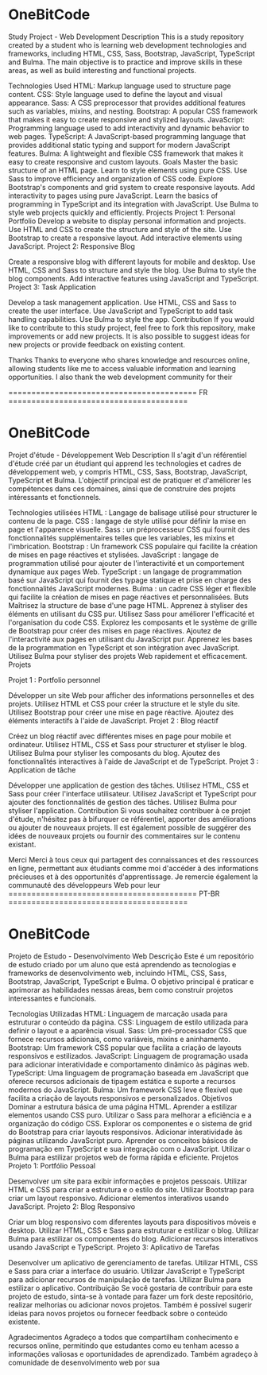# OneBitCode
Study Project - Web Development
Description
This is a study repository created by a student who is learning web development
technologies and frameworks,
including HTML, CSS, Sass, Bootstrap, JavaScript, TypeScript and Bulma.
The main objective is to practice and improve skills in these areas,
as well as build interesting and functional projects.

Technologies Used
HTML: Markup language used to structure page content.
CSS: Style language used to define the layout and visual appearance.
Sass: A CSS preprocessor that provides additional features such as variables, mixins, and nesting.
Bootstrap: A popular CSS framework that makes it easy to create responsive and stylized layouts.
JavaScript: Programming language used to add interactivity and dynamic behavior to web pages.
TypeScript: A JavaScript-based programming language that provides additional
static typing and support for modern JavaScript features.
Bulma: A lightweight and flexible CSS framework that makes it easy to create 
responsive and custom layouts.
Goals
Master the basic structure of an HTML page.
Learn to style elements using pure CSS.
Use Sass to improve efficiency and organization of CSS code.
Explore Bootstrap's components and grid system to create responsive layouts.
Add interactivity to pages using pure JavaScript.
Learn the basics of programming in TypeScript and its integration with JavaScript.
Use Bulma to style web projects quickly and efficiently.
Projects
Project 1: Personal Portfolio
Develop a website to display personal information and projects.
Use HTML and CSS to create the structure and style of the site.
Use Bootstrap to create a responsive layout.
Add interactive elements using JavaScript.
Project 2: Responsive Blog

Create a responsive blog with different layouts for mobile and desktop.
Use HTML, CSS and Sass to structure and style the blog.
Use Bulma to style the blog components.
Add interactive features using JavaScript and TypeScript.
Project 3: Task Application

Develop a task management application.
Use HTML, CSS and Sass to create the user interface.
Use JavaScript and TypeScript to add task handling capabilities.
Use Bulma to style the app.
Contribution
If you would like to contribute to this study project, feel free to fork this repository,
make improvements or add new projects. It is also possible to suggest ideas for new projects or
provide feedback on existing content.

Thanks
Thanks to everyone who shares knowledge and resources online,
allowing students like me to access valuable information and learning opportunities.
I also thank the web development community for their

========================================= FR =======================================
# OneBitCode
Projet d'étude - Développement Web
Description
Il s'agit d'un référentiel d'étude créé par un étudiant qui apprend les technologies et
cadres de développement web,
y compris HTML, CSS, Sass, Bootstrap, JavaScript, TypeScript et Bulma.
L'objectif principal est de pratiquer et d'améliorer les compétences dans ces domaines,
ainsi que de construire des projets intéressants et fonctionnels.

Technologies utilisées
HTML : Langage de balisage utilisé pour structurer le contenu de la page.
CSS : langage de style utilisé pour définir la mise en page et l'apparence visuelle.
Sass : un préprocesseur CSS qui fournit des fonctionnalités supplémentaires telles que les variables,
les mixins et l'imbrication.
Bootstrap : Un framework CSS populaire qui facilite la création de mises en page réactives et stylisées.
JavaScript : langage de programmation utilisé pour ajouter de l'interactivité et 
un comportement dynamique aux pages Web.
TypeScript : un langage de programmation basé sur JavaScript qui fournit des
typage statique et prise en charge des fonctionnalités JavaScript modernes.
Bulma : un cadre CSS léger et flexible qui facilite la création de mises en page réactives et personnalisées.
Buts
Maîtrisez la structure de base d'une page HTML.
Apprenez à styliser des éléments en utilisant du CSS pur.
Utilisez Sass pour améliorer l'efficacité et l'organisation du code CSS.
Explorez les composants et le système de grille de Bootstrap pour créer des mises en page réactives.
Ajoutez de l'interactivité aux pages en utilisant du JavaScript pur.
Apprenez les bases de la programmation en TypeScript et son intégration avec JavaScript.
Utilisez Bulma pour styliser des projets Web rapidement et efficacement.
Projets

Projet 1 : Portfolio personnel

Développer un site Web pour afficher des informations personnelles et des projets.
Utilisez HTML et CSS pour créer la structure et le style du site.
Utilisez Bootstrap pour créer une mise en page réactive.
Ajoutez des éléments interactifs à l'aide de JavaScript.
Projet 2 : Blog réactif

Créez un blog réactif avec différentes mises en page pour mobile et ordinateur.
Utilisez HTML, CSS et Sass pour structurer et styliser le blog.
Utilisez Bulma pour styliser les composants du blog.
Ajoutez des fonctionnalités interactives à l'aide de JavaScript et de TypeScript.
Projet 3 : Application de tâche

Développer une application de gestion des tâches.
Utilisez HTML, CSS et Sass pour créer l'interface utilisateur.
Utilisez JavaScript et TypeScript pour ajouter des fonctionnalités de gestion des tâches.
Utilisez Bulma pour styliser l'application.
Contribution
Si vous souhaitez contribuer à ce projet d'étude, n'hésitez pas à bifurquer ce référentiel,
apporter des améliorations ou ajouter de nouveaux projets. 
Il est également possible de suggérer des idées de nouveaux projets ou
fournir des commentaires sur le contenu existant.

Merci
Merci à tous ceux qui partagent des connaissances et des ressources en ligne,
permettant aux étudiants comme moi d'accéder à des informations précieuses et à 
des opportunités d'apprentissage.
Je remercie également la communauté des développeurs Web pour leur
========================================= PT-BR =======================================
# OneBitCode
Projeto de Estudo - Desenvolvimento Web
Descrição
Este é um repositório de estudo criado por um aluno que está aprendendo as tecnologias e
frameworks de desenvolvimento web, 
incluindo HTML, CSS, Sass, Bootstrap, JavaScript, TypeScript e Bulma.
O objetivo principal é praticar e aprimorar as habilidades nessas áreas, 
bem como construir projetos interessantes e funcionais.

Tecnologias Utilizadas
HTML: Linguagem de marcação usada para estruturar o conteúdo da página.
CSS: Linguagem de estilo utilizada para definir o layout e a aparência visual.
Sass: Um pré-processador CSS que fornece recursos adicionais, como variáveis, mixins e aninhamento.
Bootstrap: Um framework CSS popular que facilita a criação de layouts responsivos e estilizados.
JavaScript: Linguagem de programação usada para adicionar interatividade e 
comportamento dinâmico às páginas web.
TypeScript: Uma linguagem de programação baseada em JavaScript que oferece recursos adicionais de 
tipagem estática e suporte a recursos modernos do JavaScript.
Bulma: Um framework CSS leve e flexível que facilita a criação de layouts responsivos e personalizados.
Objetivos
Dominar a estrutura básica de uma página HTML.
Aprender a estilizar elementos usando CSS puro.
Utilizar o Sass para melhorar a eficiência e a organização do código CSS.
Explorar os componentes e o sistema de grid do Bootstrap para criar layouts responsivos.
Adicionar interatividade às páginas utilizando JavaScript puro.
Aprender os conceitos básicos de programação em TypeScript e sua integração com o JavaScript.
Utilizar o Bulma para estilizar projetos web de forma rápida e eficiente.
Projetos
Projeto 1: Portfólio Pessoal

Desenvolver um site para exibir informações e projetos pessoais.
Utilizar HTML e CSS para criar a estrutura e o estilo do site.
Utilizar Bootstrap para criar um layout responsivo.
Adicionar elementos interativos usando JavaScript.
Projeto 2: Blog Responsivo

Criar um blog responsivo com diferentes layouts para dispositivos móveis e desktop.
Utilizar HTML, CSS e Sass para estruturar e estilizar o blog.
Utilizar Bulma para estilizar os componentes do blog.
Adicionar recursos interativos usando JavaScript e TypeScript.
Projeto 3: Aplicativo de Tarefas

Desenvolver um aplicativo de gerenciamento de tarefas.
Utilizar HTML, CSS e Sass para criar a interface do usuário.
Utilizar JavaScript e TypeScript para adicionar recursos de manipulação de tarefas.
Utilizar Bulma para estilizar o aplicativo.
Contribuição
Se você gostaria de contribuir para este projeto de estudo, sinta-se à vontade para fazer um fork deste repositório, 
realizar melhorias ou adicionar novos projetos. Também é possível sugerir ideias para novos projetos ou 
fornecer feedback sobre o conteúdo existente.

Agradecimentos
Agradeço a todos que compartilham conhecimento e recursos online, 
permitindo que estudantes como eu tenham acesso a informações valiosas e oportunidades de aprendizado. 
Também agradeço à comunidade de desenvolvimento web por sua
